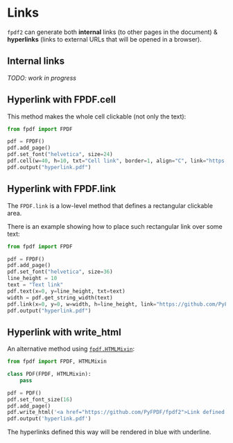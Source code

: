 # Links #

`fpdf2` can generate both **internal** links (to other pages in the document)
& **hyperlinks** (links to external URLs that will be opened in a browser).


## Internal links ##

_TODO: work in progress_


## Hyperlink with FPDF.cell ##

This method makes the whole cell clickable (not only the text):

```python
from fpdf import FPDF

pdf = FPDF()
pdf.add_page()
pdf.set_font("helvetica", size=24)
pdf.cell(w=40, h=10, txt="Cell link", border=1, align="C", link="https://github.com/PyFPDF/fpdf2")
pdf.output("hyperlink.pdf")
```


## Hyperlink with FPDF.link ##

The `FPDF.link` is a low-level method that defines a rectangular clickable area.

There is an example showing how to place such rectangular link over some text:

```python
from fpdf import FPDF

pdf = FPDF()
pdf.add_page()
pdf.set_font("helvetica", size=36)
line_height = 10
text = "Text link"
pdf.text(x=0, y=line_height, txt=text)
width = pdf.get_string_width(text)
pdf.link(x=0, y=0, w=width, h=line_height, link="https://github.com/PyFPDF/fpdf2")
pdf.output("hyperlink.pdf")
```


## Hyperlink with write_html ##

An alternative method using [`fpdf.HTMLMixin`](HTML.html):

```python
from fpdf import FPDF, HTMLMixin

class PDF(FPDF, HTMLMixin):
    pass

pdf = PDF()
pdf.set_font_size(16)
pdf.add_page()
pdf.write_html('<a href="https://github.com/PyFPDF/fpdf2">Link defined as HTML</a>')
pdf.output('hyperlink.pdf')
```

The hyperlinks defined this way will be rendered in blue with underline.
